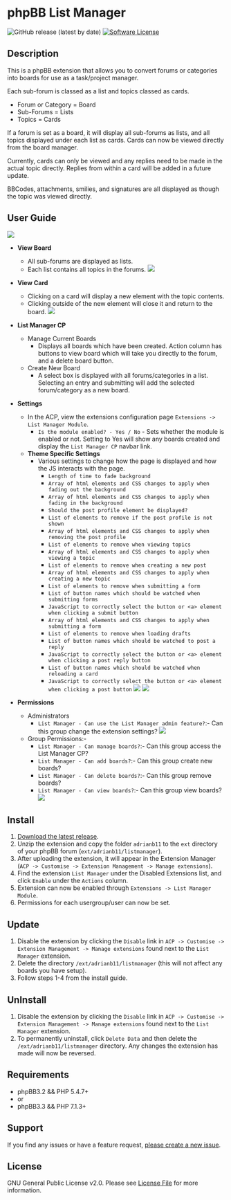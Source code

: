 # phpBB List Manager
![GitHub release (latest by date)](https://img.shields.io/github/v/release/adrianb11/phpbb_listmanager?include_prereleases&style=flat-square)
[![Software License](https://img.shields.io/badge/licence-GPL--2.0--only-brightgreen.svg?style=flat-square)](LICENSE.md)

## Description
This is a phpBB extension that allows you to convert forums or categories into boards for use as a task/project manager.

Each sub-forum is classed as a list and topics classed as cards.
* Forum or Category = Board
* Sub-Forums = Lists
* Topics = Cards

If a forum is set as a board, it will display all sub-forums as lists, and all topics displayed under each list as cards.  Cards can now be viewed directly from the board manager.

Currently, cards can only be viewed and any replies need to be made in the actual topic directly.  Replies from within a card will be added in a future update.

BBCodes, attachments, smilies, and signatures are all displayed as though the topic was viewed directly.

## User Guide
![](https://i.ibb.co/BT1PHG2/List-Manager-CP.png)  
* **View Board**
  * All sub-forums are displayed as lists.
  * Each list contains all topics in the forums.
![](https://i.ibb.co/XksKpQZ/View-Board.png)

* **View Card**
  * Clicking on a card will display a new element with the topic contents.
  * Clicking outside of the new element will close it and return to the board.
![](https://i.ibb.co/hRhmZZX/Card-Display.png)

* **List Manager CP**
  * Manage Current Boards
    * Displays all boards which have been created.  Action column has buttons to view board which will take you directly to the forum, and a delete board button.
  * Create New Board
    * A select box is displayed with all forums/categories in a list.  Selecting an entry and submitting will add the selected forum/category as a new board.
    
* **Settings**
  * In the ACP, view the extensions configuration page `Extensions -> List Manager Module`. 
    * `Is the module enabled? - Yes / No` - Sets whether the module is enabled or not.  Setting to Yes will show any boards created and display the `List Manager CP` navbar link.
  * **Theme Specific Settings**
    * Various settings to change how the page is displayed and how the JS interacts with the page.
      * `Length of time to fade background`
      * `Array of html elements and CSS changes to apply when fading out the background`
      * `Array of html elements and CSS changes to apply when fading in the background`
      * `Should the post profile element be displayed?`
      * `List of elements to remove if the post profile is not shown`
      * `Array of html elements and CSS changes to apply when removing the post profile`
      * `List of elements to remove when viewing topics`
      * `Array of html elements and CSS changes to apply when viewing a topic`
      * `List of elements to remove when creating a new post`
      * `Array of html elements and CSS changes to apply when creating a new topic`
      * `List of elements to remove when submitting a form`
      * `List of button names which should be watched when submitting forms`
      * `JavaScript to correctly select the button or <a> element when clicking a submit button`
      * `Array of html elements and CSS changes to apply when submitting a form`
      * `List of elements to remove when loading drafts`
      * `List of button names which should be watched to post a reply`
      * `JavaScript to correctly select the button or <a> element when clicking a post reply button`
      * `List of button names which should be watched when reloading a card`
      * `JavaScript to correctly select the button or <a> element when clicking a post button`
![](https://i.ibb.co/pyCVrfd/List-Manager-Settings-01.png)
![](https://i.ibb.co/ZNt8689/List-Manager-Settings-02.png)

* **Permissions**
  * Administrators
    * `List Manager - Can use the List Manager admin feature?`:- Can this group change the extension settings?
![](https://i.ibb.co/fnxR71x/Administrator-Permissions.png) 
  * Group Permissions:-
    * `List Manager - Can manage boards?`:- Can this group access the List Manager CP?
    * `List Manager - Can add boards?`:- Can this group create new boards?
    * `List Manager - Can delete boards?`:- Can this group remove boards?
    * `List Manager - Can view boards?`:- Can this group view boards?
![](https://i.ibb.co/rv3HJJg/User-Group-Permissions.png)

## Install
1. [Download the latest release](https://github.com/adrianb11/phpbb_listmanager/releases).
2. Unzip the extension and copy the folder `adrianb11` to the `ext` directory of your phpBB forum (`ext/adrianb11/listmanager`).
3. After uploading the extension, it will appear in the Extension Manager (`ACP -> Customise -> Extension Management -> Manage extensions`).
4. Find the extension `List Manager` under the Disabled Extensions list, and click `Enable` under the `Actions` column.
5. Extension can now be enabled through `Extensions -> List Manager Module`.
6. Permissions for each usergroup/user can now be set.

## Update
1. Disable the extension by clicking the `Disable` link in `ACP -> Customise -> Extension Management -> Manage extensions` found next to the `List Manager` extension.
2. Delete the directory `/ext/adrianb11/listmanager` (this will not affect any boards you have setup).
3. Follow steps 1-4 from the install guide.

## UnInstall
1. Disable the extension by clicking the `Disable` link in `ACP -> Customise -> Extension Management -> Manage extensions` found next to the `List Manager` extension.
2. To permanently uninstall, click `Delete Data` and then delete the `/ext/adrianb11/listmanager` directory.  Any changes the extension has made will now be reversed.

## Requirements
* phpBB3.2 && PHP 5.4.7+
* or
* phpBB3.3 && PHP 7.1.3+

## Support
If you find any issues or have a feature request, [please create a new issue](https://github.com/adrianb11/phpbb_listmanager/issues).

## License
GNU General Public License v2.0. Please see [License File](LICENSE.md) for more information.

